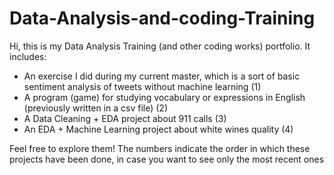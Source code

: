# Data-Analysis-and-coding-Training
Hi, this is my Data Analysis Training (and other coding works) portfolio. 
It includes:
- An exercise I did during my current master, which is a sort of basic sentiment analysis of tweets without machine learning (1)
- A program (game) for studying vocabulary or expressions in English (previously written in a csv file) (2)
- A Data Cleaning + EDA project about 911 calls (3)
- An EDA + Machine Learning project about white wines quality (4)

Feel free to explore them! The numbers indicate the order in which these projects have been done, in case you want to see only the most recent ones
